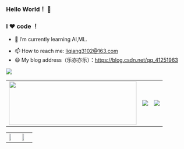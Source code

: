 ### Hello World！ 👋
### I ❤️ code ！

<!--
**LiQiang0307/LiQiang0307** is a ✨ _special_ ✨ repository because its `README.md` (this file) appears on your GitHub profile.

Here are some ideas to get you started:

- 🔭 I’m currently working on ...
- 🌱 I’m currently learning ...
- 👯 I’m looking to collaborate on ...
- 🤔 I’m looking for help with ...
- 💬 Ask me about ...
- 📫 How to reach me: ...
- 😄 Pronouns: ...
- ⚡ Fun fact: ...
-->

<!-- - 🔭 I’m currently working on ... -->
- 🌱 I’m currently learning AI,ML.
<!-- - 👯 I’m looking to collaborate on ... -->
<!-- - 🤔 I’m looking for help with ... -->
<!-- - 💬 Ask me about ... -->
- 📫 How to reach me: liqiang3102@163.com
- 😄 My blog address（乐亦亦乐）：https://blog.csdn.net/qq_41251963  

![](http://github-profile-summary-cards.vercel.app/api/cards/profile-details?username=LiQiang0307&theme=default)

<table>
  <tr>
    <td><a href=https://codechina.csdn.net/qq_41251963 target='_blank' style='display: block;width: 350px' border=0>
        <img src=https://codechina.csdn.net/users/qq_41251963/-/card.svg width=350 height=120></a>
    </td>
    <td><img src="https://github-readme-stats.vercel.app/api?username=LiQiang0307&show_icons=true&icon_color=CE1D2D&text_color=718096&bg_color=ffffff&hide_title=true" / border=0>     </td>
    <td><img src="https://github-readme-stats.vercel.app/api/top-langs/?username=LiQiang0307&layout=compact" border=0></td>
  </tr>
</table>




<!-- - 😄 Pronouns: ... -->
<!-- - ⚡ Fun fact: ... -->
<table>
  <tr>
<td>
  <a href="https://wakatime.com"><img src="https://wakatime.com/share/@f4dd176d-da02-42e2-b264-afc813ca8893/2b067d2a-e17f-486c-934c-4a5e4176ca8b.png" width=50% height=50% /></a>
 </td>
 <td> 
<a href="https://wakatime.com"><img src="https://wakatime.com/share/@f4dd176d-da02-42e2-b264-afc813ca8893/ccc89544-d0dc-495c-8e37-5c32b0745268.png" width=50% height=50%/></a>
    </tr>
   </td>
 </table>
